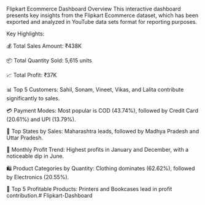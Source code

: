 Flipkart Ecommerce Dashboard Overview
This interactive dashboard presents key insights from the Flipkart Ecommerce dataset, which has been exported and analyzed in YouTube data sets format for reporting purposes.

Key Highlights:

💰 Total Sales Amount: ₹438K

📦 Total Quantity Sold: 5,615 units

📈 Total Profit: ₹37K

📊 Top 5 Customers: Sahil, Sonam, Vineet, Vikas, and Lalita contribute significantly to sales.

💳 Payment Modes: Most popular is COD (43.74%), followed by Credit Card (20.61%) and UPI (13.79%).

📍 Top States by Sales: Maharashtra leads, followed by Madhya Pradesh and Uttar Pradesh.

📆 Monthly Profit Trend: Highest profits in January and December, with a noticeable dip in June.

🛍️ Product Categories by Quantity: Clothing dominates (62.62%), followed by Electronics (20.55%).

🥇 Top 5 Profitable Products: Printers and Bookcases lead in profit contribution.# Flipkart-Dashboard
